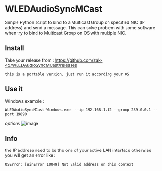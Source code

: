 # WLEDAudioSyncMCast
Simple Python script to bind to a Multicast Group on specified NIC (IP address) and send a message.
This can solve problem with some software when try to bind to Multicast Group on OS with multiple NIC.

## Install

Take your release from : https://github.com/zak-45/WLEDAudioSyncMCast/releases
```
this is a portable version, just run it according your OS
```

## Use it

Windows example :
```
WLEDAudioSyncMCast-Windows.exe  --ip 192.168.1.12 --group 239.0.0.1 --port 19890
```
_options_
![image](https://github.com/zak-45/WLEDAudioSyncMCast/assets/121941293/b80a55eb-5177-4a63-be44-a843697991ed)

## Info

the IP address need to be the one of your active LAN interface otherwise you will get an error like :
```
OSError: [WinError 10049] Not valid address on this context
```
